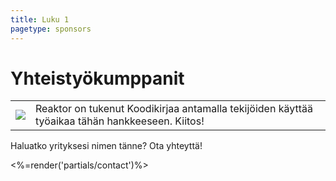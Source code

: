 ```yaml
---
title: Luku 1
pagetype: sponsors
---
```


# Yhteistyökumppanit

<table class="sponsors">
  <tbody>
    <tr>
       <td class="logo"><img src="/images/Reaktor150.gif"></td>
       <td class="text">Reaktor on tukenut Koodikirjaa antamalla tekijöiden käyttää työaikaa tähän hankkeeseen. Kiitos!</td>
    </tr>
  </tbody>
</table>

Haluatko yrityksesi nimen tänne? Ota yhteyttä!

<%=render('partials/contact')%>
